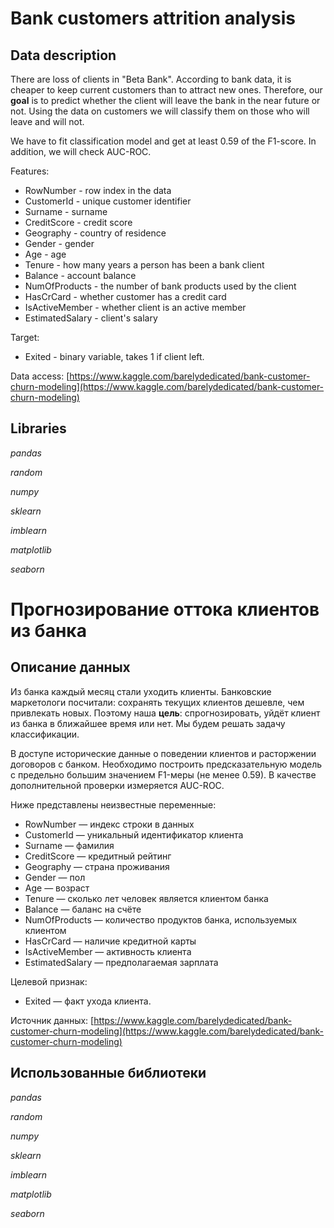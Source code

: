 # Bank customers attrition analysis 

## Data description

There are loss of clients in "Beta Bank". According to bank data, it is cheaper to keep current customers than to attract new ones. Therefore, our **goal** is to predict whether the client will leave the bank in the near future or not. Using the data on customers we will classify them on those who will leave and will not.

We have to fit classification model and get at least 0.59 of the F1-score. In addition, we will check AUC-ROC.

Features:

* RowNumber - row index in the data
* CustomerId - unique customer identifier
* Surname - surname
* CreditScore - credit score
* Geography - country of residence
* Gender - gender
* Age - age
* Tenure - how many years a person has been a bank client
* Balance - account balance
* NumOfProducts - the number of bank products used by the client
* HasCrCard - whether customer has a credit card
* IsActiveMember - whether client is an active member
* EstimatedSalary - client's salary

Target:

* Exited - binary variable, takes 1 if client left.

Data access: [https://www.kaggle.com/barelydedicated/bank-customer-churn-modeling](https://www.kaggle.com/barelydedicated/bank-customer-churn-modeling)

## Libraries

*pandas*

*random*

*numpy*

*sklearn*

*imblearn*

*matplotlib*

*seaborn*

# Прогнозирование оттока клиентов из банка

## Описание данных

Из банка каждый месяц стали уходить клиенты. Банковские маркетологи посчитали: сохранять текущих клиентов дешевле, чем привлекать новых. Поэтому наша **цель**: спрогнозировать, уйдёт клиент из банка в ближайшее время или нет. Мы будем решать задачу классификации.

В доступе исторические данные о поведении клиентов и расторжении договоров с банком. Необходимо построить предсказательную модель с предельно большим значением F1-меры (не менее 0.59). В качестве дополнительной проверки измеряется AUC-ROC. 

Ниже представлены неизвестные переменные:

* RowNumber — индекс строки в данных
* CustomerId — уникальный идентификатор клиента
* Surname — фамилия
* CreditScore — кредитный рейтинг
* Geography — страна проживания
* Gender — пол
* Age — возраст
* Tenure — сколько лет человек является клиентом банка
* Balance — баланс на счёте
* NumOfProducts — количество продуктов банка, используемых клиентом
* HasCrCard — наличие кредитной карты
* IsActiveMember — активность клиента
* EstimatedSalary — предполагаемая зарплата

Целевой признак:

* Exited — факт ухода клиента.

Источник данных: [https://www.kaggle.com/barelydedicated/bank-customer-churn-modeling](https://www.kaggle.com/barelydedicated/bank-customer-churn-modeling)

## Использованные библиотеки

*pandas*

*random*

*numpy*

*sklearn*

*imblearn*

*matplotlib*

*seaborn*